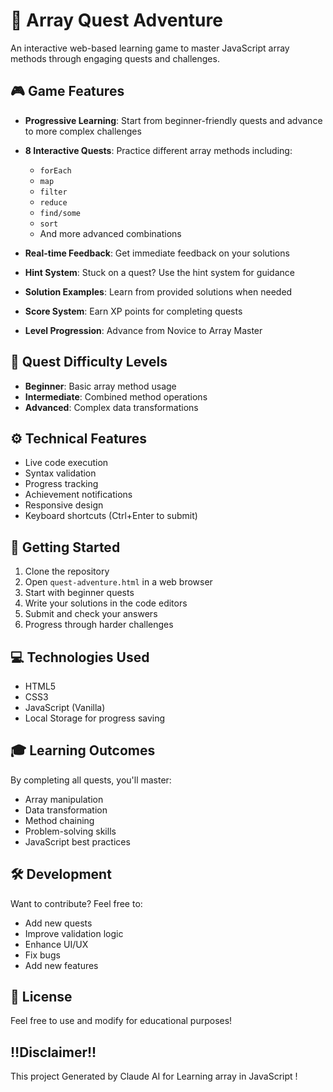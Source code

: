 # 🚀 Array Quest Adventure

An interactive web-based learning game to master JavaScript array methods through engaging quests and challenges.

## 🎮 Game Features

- **Progressive Learning**: Start from beginner-friendly quests and advance to more complex challenges
- **8 Interactive Quests**: Practice different array methods including:
  - `forEach`
  - `map`
  - `filter`
  - `reduce`
  - `find/some`
  - `sort`
  - And more advanced combinations

- **Real-time Feedback**: Get immediate feedback on your solutions
- **Hint System**: Stuck on a quest? Use the hint system for guidance
- **Solution Examples**: Learn from provided solutions when needed
- **Score System**: Earn XP points for completing quests
- **Level Progression**: Advance from Novice to Array Master

## 🎯 Quest Difficulty Levels

- **Beginner**: Basic array method usage
- **Intermediate**: Combined method operations
- **Advanced**: Complex data transformations

## ⚙️ Technical Features

- Live code execution
- Syntax validation
- Progress tracking
- Achievement notifications
- Responsive design
- Keyboard shortcuts (Ctrl+Enter to submit)

## 🚀 Getting Started

1. Clone the repository
2. Open `quest-adventure.html` in a web browser
3. Start with beginner quests
4. Write your solutions in the code editors
5. Submit and check your answers
6. Progress through harder challenges

## 💻 Technologies Used

- HTML5
- CSS3
- JavaScript (Vanilla)
- Local Storage for progress saving

## 🎓 Learning Outcomes

By completing all quests, you'll master:
- Array manipulation
- Data transformation
- Method chaining
- Problem-solving skills
- JavaScript best practices

## 🛠️ Development

Want to contribute? Feel free to:
- Add new quests
- Improve validation logic
- Enhance UI/UX
- Fix bugs
- Add new features


## 📝 License

Feel free to use and modify for educational purposes!

## ‼️Disclaimer!!

This project Generated by Claude AI for Learning array in JavaScript !